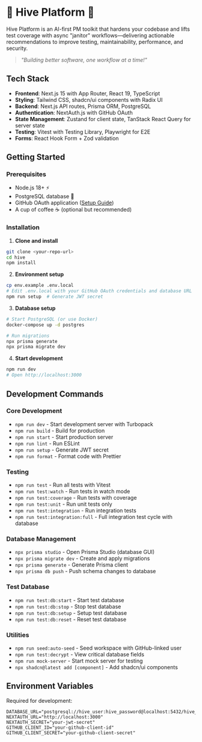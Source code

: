 # 🐝 Hive Platform 🚀

Hive Platform is an AI-first PM toolkit that hardens your codebase and lifts test coverage with async "janitor" workflows—delivering actionable recommendations to improve testing, maintainability, performance, and security.

> *"Building better software, one workflow at a time!"*

## Tech Stack

- **Frontend**: Next.js 15 with App Router, React 19, TypeScript
- **Styling**: Tailwind CSS, shadcn/ui components with Radix UI
- **Backend**: Next.js API routes, Prisma ORM, PostgreSQL
- **Authentication**: NextAuth.js with GitHub OAuth
- **State Management**: Zustand for client state, TanStack React Query for server state
- **Testing**: Vitest with Testing Library, Playwright for E2E
- **Forms**: React Hook Form + Zod validation

## Getting Started

### Prerequisites
- Node.js 18+ ⚡
- PostgreSQL database 🐘
- GitHub OAuth application ([Setup Guide](https://github.com/settings/developers))
- A cup of coffee ☕ (optional but recommended)

### Installation

1. **Clone and install**
```bash
git clone <your-repo-url>
cd hive
npm install
```

2. **Environment setup**
```bash
cp env.example .env.local
# Edit .env.local with your GitHub OAuth credentials and database URL
npm run setup  # Generate JWT secret
```

3. **Database setup**
```bash
# Start PostgreSQL (or use Docker)
docker-compose up -d postgres

# Run migrations
npx prisma generate
npx prisma migrate dev
```

4. **Start development**
```bash
npm run dev
# Open http://localhost:3000
```

## Development Commands

### Core Development
- `npm run dev` - Start development server with Turbopack
- `npm run build` - Build for production  
- `npm run start` - Start production server
- `npm run lint` - Run ESLint
- `npm run setup` - Generate JWT secret
- `npm run format` - Format code with Prettier

### Testing
- `npm run test` - Run all tests with Vitest
- `npm run test:watch` - Run tests in watch mode
- `npm run test:coverage` - Run tests with coverage
- `npm run test:unit` - Run unit tests only
- `npm run test:integration` - Run integration tests
- `npm run test:integration:full` - Full integration test cycle with database

### Database Management
- `npx prisma studio` - Open Prisma Studio (database GUI)
- `npx prisma migrate dev` - Create and apply migrations
- `npx prisma generate` - Generate Prisma client
- `npx prisma db push` - Push schema changes to database

### Test Database
- `npm run test:db:start` - Start test database
- `npm run test:db:stop` - Stop test database  
- `npm run test:db:setup` - Setup test database
- `npm run test:db:reset` - Reset test database

### Utilities
- `npm run seed:auto-seed` - Seed workspace with GitHub-linked user
- `npm run test:decrypt` - View critical database fields
- `npm run mock-server` - Start mock server for testing
- `npx shadcn@latest add [component]` - Add shadcn/ui components

## Environment Variables

Required for development:
```env
DATABASE_URL="postgresql://hive_user:hive_password@localhost:5432/hive_db"
NEXTAUTH_URL="http://localhost:3000"
NEXTAUTH_SECRET="your-jwt-secret"
GITHUB_CLIENT_ID="your-github-client-id"  
GITHUB_CLIENT_SECRET="your-github-client-secret"
```
